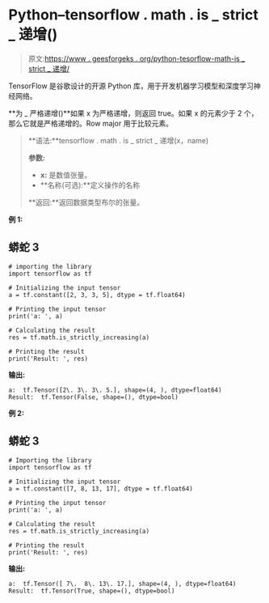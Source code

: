 # Python–tensorflow . math . is _ strict _ 递增()

> 原文:[https://www . geesforgeks . org/python-tesorflow-math-is _ strict _ 递增/](https://www.geeksforgeeks.org/python-tesorflow-math-is_strictly_increasing/)

TensorFlow 是谷歌设计的开源 Python 库，用于开发机器学习模型和深度学习神经网络。

**为 _ 严格递增()**如果 x 为严格递增，则返回 true。如果 x 的元素少于 2 个，那么它就是严格递增的。Row major 用于比较元素。

> **语法:**tensorflow . math . is _ strict _ 递增(x，name)
> 
> **参数:**
> 
> *   **x:** 是数值张量。
> *   **名称(可选):**定义操作的名称
> 
> **返回:**返回数据类型布尔的张量。

**例 1:**

## 蟒蛇 3

```
# importing the library
import tensorflow as tf

# Initializing the input tensor
a = tf.constant([2, 3, 3, 5], dtype = tf.float64)

# Printing the input tensor
print('a: ', a)

# Calculating the result
res = tf.math.is_strictly_increasing(a)

# Printing the result
print('Result: ', res)
```

**输出:**

```
a:  tf.Tensor([2\. 3\. 3\. 5.], shape=(4, ), dtype=float64)
Result:  tf.Tensor(False, shape=(), dtype=bool)
```

**例 2:**

## 蟒蛇 3

```
# Importing the library
import tensorflow as tf

# Initializing the input tensor
a = tf.constant([7, 8, 13, 17], dtype = tf.float64)

# Printing the input tensor
print('a: ', a)

# Calculating the result
res = tf.math.is_strictly_increasing(a)

# Printing the result
print('Result: ', res)
```

**输出:**

```
a:  tf.Tensor([ 7\.  8\. 13\. 17.], shape=(4, ), dtype=float64)
Result:  tf.Tensor(True, shape=(), dtype=bool)
```